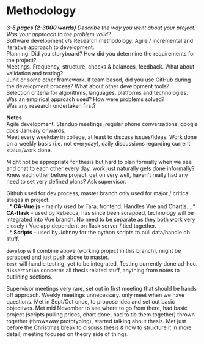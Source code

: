 # Methodology  

__*3-5 pages (2-3000 words)*__
*Describe the way you went about your project. Was your approach to the problem valid?*  
Software development v/s Research methodology. Agile / incremental and iterative approach to development.  
Planning. Did you storyboard? How did you determine the requirements for the project?  
Meetings. Frequency, structure, checks & balances, feedback. What about validation and testing?  
Junit or some other framework. If team based, did you use GitHub during the development process? What about other development tools?  
Selection criteria for algorithms, languages, platforms and technologies. Was an empirical approach used? How were problems solved?  
Was any research undertaken first?  

**Notes**  
Agile development. Standup meetings, regular phone conversations, google docs January onwards.  
Meet every weekday in college, at least to discuss issues/ideas. Work done on a weekly basis (i.e. not everyday), daily discussions regarding current status/work done.  

Might not be appropriate for thesis but hard to plan formally when we see and chat to each other every day, work just naturally gets done informally? Knew each other before project, get on very well, haven't really had any need to set very defined plans? Ask supervisor.  

Github used for dev process, master branch only used for major / critical stages in project.  
..* **CA-Vue.js**  - mainly used by Tara, frontend. Handles Vue and Chartjs.
..* **CA-flask**  - used by Rebecca, has since been scrapped, technology will be integrated into Vue branch. No need to be separate as they both work very closely / Vue app dependent on flask server / tied together.  
..* **Scripts**  - used by Johnny for the python scripts to pull data/handle db stuff.  

`develop` will combine above (working project in this branch), might be scrapped and just push above to master.  
`test` will handle testing, yet to be integrated. Testing currently done ad-hoc.  
`dissertation` concerns all thesis related stuff, anything from notes to outlining sections.


Supervisor meetings very rare, set out in first meeting that should be hands off approach. Weekly meetings unnecessary. only meet when we have questions. Met in Sept/Oct once, to propose idea and set out basic objectives. Met mid November to see where to go from there, had basic project (scripts pulling prices, chart done, had to tie them together) thrown together (throwaway prototyping), started talking about thesis.  Met just before the Christmas break to discuss thesis & how to structure it in more detail, meeting focused on theory side of things.